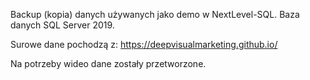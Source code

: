 Backup (kopia) danych używanych jako demo w NextLevel-SQL.
Baza danych SQL Server 2019.

Surowe dane pochodzą z:
https://deepvisualmarketing.github.io/

Na potrzeby wideo dane zostały przetworzone.
